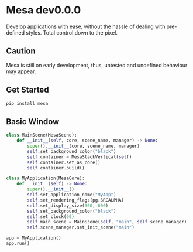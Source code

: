 # Mesa dev0.0.0

Develop applications with ease, without the hassle of dealing with pre-defined styles. Total control down to the pixel.

## Caution

Mesa is still on early development, thus, untested and undefined behaviour may appear.

## Get Started

```bash
pip install mesa
```

## Basic Window

```py
class MainScene(MesaScene):
    def __init__(self, core, scene_name, manager) -> None:
        super().__init__(core, scene_name, manager)
        self.set_background_color("black")
        self.container = MesaStackVertical(self)
        self.container.set_as_core()
        self.container.build()

class MyApplication(MesaCore):
    def __init__(self) -> None:
        super().__init__()
        self.set_application_name("MyApp")
        self.set_rendering_flags(pg.SRCALPHA)
        self.set_display_size(360, 600)
        self.set_background_color("black")
        self.set_clock(60)
        self.main_scene = MainScene(self, "main", self.scene_manager)
        self.scene_manager.set_init_scene("main")

app = MyApplication()
app.run()

```

